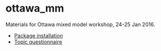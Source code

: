 # ottawa_mm

Materials for Ottawa mixed model workshop, 24-25 Jan 2016.

- [Package installation](https://rawgit.com/bbolker/ottawa_mm/master/packages.html)
- [Topic questionnaire](http://goo.gl/forms/XN7CcXO1JN)
